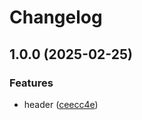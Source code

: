 # Changelog

## 1.0.0 (2025-02-25)


### Features

* header ([ceecc4e](https://github.com/snaha/website/commit/ceecc4ec99d0440527986475b5739e9c10b11706))
